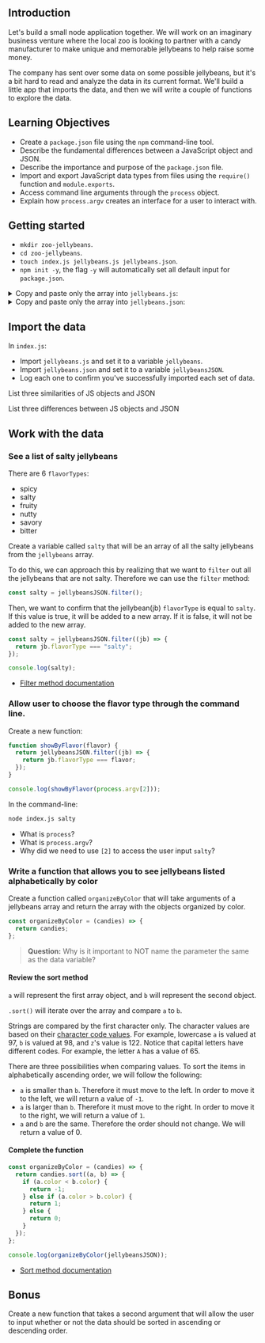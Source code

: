 ## Introduction

Let's build a small node application together. We will work on an imaginary business venture where the local zoo is looking to partner with a candy manufacturer to make unique and memorable jellybeans to help raise some money.

The company has sent over some data on some possible jellybeans, but it's a bit hard to read and analyze the data in its current format. We'll build a little app that imports the data, and then we will write a couple of functions to explore the data.

## Learning Objectives

- Create a `package.json` file using the `npm` command-line tool.
- Describe the fundamental differences between a JavaScript object and JSON.
- Describe the importance and purpose of the `package.json` file.
- Import and export JavaScript data types from files using the `require()` function and `module.exports`.
- Access command line arguments through the `process` object.
- Explain how `process.argv` creates an interface for a user to interact with.

## Getting started

- `mkdir zoo-jellybeans`.
- `cd zoo-jellybeans`.
- `touch index.js jellybeans.js jellybeans.json`.
- `npm init -y`, the flag `-y` will automatically set all default input for `package.json`.

<details><summary>Copy and paste only the array into <code>jellybeans.js</code>:</summary>

<code><pre>

```js
[
  {
    name: "Wiggly Chilean Corralero",
    color: "sky blue",
    flavorType: "bitter",
    inStock: true,
  },
  {
    name: "Impish Argente Brun",
    color: "gold",
    flavorType: "spicy",
    inStock: false,
  },
  {
    name: "Venerated Pulikulam",
    color: "yellow",
    flavorType: "salty",
    inStock: true,
  },
  {
    name: "Well-to-do Hognosed viper",
    color: "blue",
    flavorType: "salty",
    inStock: false,
  },
  {
    name: "Attractive Australian Freshwater Crocodile",
    color: "black",
    flavorType: "fruity",
    inStock: true,
  },
  {
    name: "Mediocre West African Lion",
    color: "olive",
    flavorType: "fruity",
    inStock: true,
  },
  {
    name: "Ill-informed Bolognese",
    color: "salmon",
    flavorType: "salty",
    inStock: false,
  },
  {
    name: "Warped Bouvier des Flandres",
    color: "lime",
    flavorType: "spicy",
    inStock: true,
  },
  {
    name: "Serene Allmogekor",
    color: "tan",
    flavorType: "bitter",
    inStock: false,
  },
  {
    name: "Brisk Grass Carrying Wasp",
    color: "fuchsia",
    flavorType: "savory",
    inStock: true,
  },
];
```

</pre></code>

</details>

<details><summary>Copy and paste only the array into <code>jellybeans.json</code>:</summary>

<code><pre>

```json
[
  {
    "name": "Perfumed Savannah",
    "color": "yellow",
    "flavorType": "fruity",
    "inStock": true
  },
  {
    "name": "Agitated Northeast Congo Lion",
    "color": "fuchsia",
    "flavorType": "fruity",
    "inStock": false
  },
  {
    "name": "Royal Australian Draught Horse",
    "color": "magenta",
    "flavorType": "spicy",
    "inStock": true
  },
  {
    "name": "Unselfish Kurilian Bobtail",
    "color": "turquoise",
    "flavorType": "salty",
    "inStock": true
  },
  {
    "name": "Glorious Northeast Congo Lion",
    "color": "magenta",
    "flavorType": "nutty",
    "inStock": false
  },
  {
    "name": "Rotating Silver",
    "color": "gold",
    "flavorType": "fruity",
    "inStock": false
  },
  {
    "name": "Speedy Toyger",
    "color": "gold",
    "flavorType": "spicy",
    "inStock": true
  },
  {
    "name": "Flowery Australian Freshwater Crocodile",
    "color": "grey",
    "flavorType": "salty",
    "inStock": true
  },
  {
    "name": "Upset Chinese River Dolphin",
    "color": "indigo",
    "flavorType": "nutty",
    "inStock": true
  },
  {
    "name": "Smoggy Württemberger",
    "color": "pink",
    "flavorType": "savory",
    "inStock": false
  }
]
```

</pre></code>
</details>

## Import the data

In `index.js`:

- Import `jellybeans.js` and set it to a variable `jellybeans`.
- Import `jellybeans.json` and set it to a variable `jellybeansJSON`.
- Log each one to confirm you've successfully imported each set of data.

List three similarities of JS objects and JSON

List three differences between JS objects and JSON

## Work with the data

### See a list of salty jellybeans

There are 6 `flavorTypes`:

- spicy
- salty
- fruity
- nutty
- savory
- bitter

Create a variable called `salty` that will be an array of all the salty jellybeans from the `jellybeans` array.

To do this, we can approach this by realizing that we want to `filter` out all the jellybeans that are not salty. Therefore we can use the `filter` method:

```js
const salty = jellybeansJSON.filter();
```

Then, we want to confirm that the jellybean(jb) `flavorType` is equal to `salty`. If this value is true, it will be added to a new array. If it is false, it will not be added to the new array.

```js
const salty = jellybeansJSON.filter((jb) => {
  return jb.flavorType === "salty";
});

console.log(salty);
```

- [Filter method documentation](https://developer.mozilla.org/en-US/docs/Web/JavaScript/Reference/Global_Objects/Array/filter)

### Allow user to choose the flavor type through the command line.

Create a new function:

```js
function showByFlavor(flavor) {
  return jellybeansJSON.filter((jb) => {
    return jb.flavorType === flavor;
  });
}

console.log(showByFlavor(process.argv[2]));
```

In the command-line:

```bash
node index.js salty
```

- What is `process`?
- What is `process.argv`?
- Why did we need to use `[2]` to access the user input `salty`?

### Write a function that allows you to see jellybeans listed alphabetically by color

Create a function called `organizeByColor` that will take arguments of a jellybeans array and return the array with the objects organized by color.

```js
const organizeByColor = (candies) => {
  return candies;
};
```

> **Question:** Why is it important to NOT name the parameter the same as the data variable?

#### Review the sort method

`a` will represent the first array object, and `b` will represent the second object.

`.sort()` will iterate over the array and compare `a` to `b`.

Strings are compared by the first character only. The character values are based on their [character code values](https://www.w3schools.com/charsets/ref_utf_basic_latin.asp). For example, lowercase `a` is valued at 97, `b` is valued at 98, and `z`'s value is 122. Notice that capital letters have different codes. For example, the letter `A` has a value of 65.

There are three possibilities when comparing values. To sort the items in alphabetically ascending order, we will follow the following:

- `a` is smaller than `b`. Therefore it must move to the left. In order to move it to the left, we will return a value of `-1`.
- `a` is larger than `b`. Therefore it must move to the right. In order to move it to the right, we will return a value of `1`.
- `a` and `b` are the same. Therefore the order should not change. We will return a value of 0.

#### Complete the function

```js
const organizeByColor = (candies) => {
  return candies.sort((a, b) => {
    if (a.color < b.color) {
      return -1;
    } else if (a.color > b.color) {
      return 1;
    } else {
      return 0;
    }
  });
};
```

```js
console.log(organizeByColor(jellybeansJSON));
```

- [Sort method documentation](https://developer.mozilla.org/en-US/docs/Web/JavaScript/Reference/Global_Objects/Array/sort)

## Bonus

Create a new function that takes a second argument that will allow the user to input whether or not the data should be sorted in ascending or descending order.
